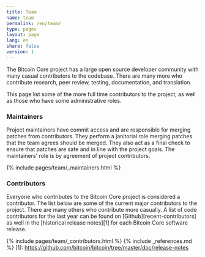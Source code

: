 ```yaml
---
title: Team
name: team
permalink: /en/team/
type: pages
layout: page
lang: en
share: false
version: 1
---
```

The Bitcoin Core project has a large open source developer community with many casual contributors to the codebase.
There are many more who contribute research, peer review, testing, documentation, and translation.

This page list some of the more full time contributors to the project, as well as those who have some administrative roles.

### Maintainers
      
Project maintainers have commit access and are responsible for merging patches from contributors. They perform a janitorial role merging patches that the team agrees should be merged. They also act as a final check to ensure that patches are safe and in line with the project goals. The maintainers' role is by agreement of project contributors.  

{% include pages/team/_maintainers.html %}

### Contributors

Everyone who contributes to the Bitcoin Core project is considered a contributor. The list below are some of the current major contributors to the project. There are many others who contribute more casually. A list of code contributors for the last year can be found on [Github][recent-contributors] as well in the [historical release notes][1] for each Bitcoin Core software release.

{% include pages/team/_contributors.html %}
{% include _references.md %}
[1]: https://github.com/bitcoin/bitcoin/tree/master/doc/release-notes
